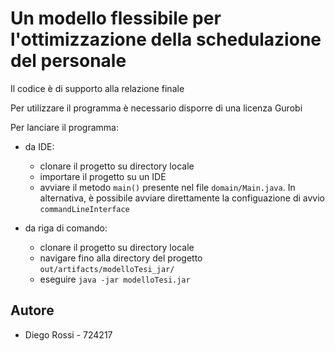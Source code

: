 
# Un modello flessibile per l'ottimizzazione della schedulazione del personale

Il codice è di supporto alla relazione finale

Per utilizzare il programma è necessario disporre di una licenza Gurobi

Per lanciare il programma:
 - da IDE:
   - clonare il progetto su directory locale
   - importare il progetto su un IDE
   - avviare il metodo `main()` presente nel file `domain/Main.java`. In alternativa, è possibile avviare direttamente la configuazione di avvio `commandLineInterface`

- da riga di comando:
   - clonare il progetto su directory locale
   - navigare fino alla directory del progetto `out/artifacts/modelloTesi_jar/`
   - eseguire `java -jar modelloTesi.jar`




## Autore

- Diego Rossi - 724217

